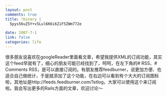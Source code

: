 ```yaml
--- 
layout: post
comments: true
title: !binary |
  5pys56uZ5Y+v5Lul6K6i6ZiF5ZWm772e

date: 2007-7-1
link: false
categories: life
---
```

很多朋友说喜欢在googleReader里面看文章，希望我提供XML的订阅功能，其实这个feed早就有了，细心的朋友可能已经找到了，呵呵，在左下角的# RSS、# Comments RSS，是可以直接订阅的。有朋友推荐feedburner，说更加方便、也适合自己做统计，于是就添加了这个功能，在右边可以看到有个大大的订阅图标啦，其地址是http://feeds.feedburner.com/1stlog，大家可以使用这个来订阅啦。我会写出更多的Rails方面的文章，欢迎讨论～
